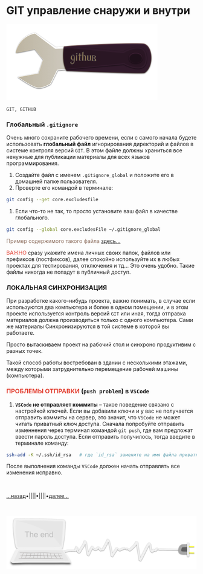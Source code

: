 <div class="navi"><nav id="navi"><!-- js --></nav></div>

# GIT управление снаружи и внутри

<span id="buki-bookmarks-img" class="img" onclick="imgResize(55)">![image](assets/img/key-hub.png)</span>

	GIT, GITHUB

### Глобальный `.gitignore`

Очень много сохраните рабочего времени, если с самого начала будете использовать **глобальный файл** игнорирования директорий и файлов в системе контроля версий `GIT`. В этом файле должны храниться все ненужные для публикации материалы для всех языков программирования. 

1. Создайте файл с именем `.gitignore_global` и положите его в домашней папке пользователя.
2. Проверте его командой в терминале:
```sh
git config --get core.excludesfile
```
1. Если что-то не так, то просто установите ваш файл в качестве глобального.
```sh
git config --global core.excludesFile ~/.gitignore_global
```

<span style="color: #8F7161;">Пример содержимого такого файла [здесь…](../external/gitignore_global.txt)

<span style="color: #e34234;">ВАЖНО</span> сразу укажите имена личных своих папок, файлов или префиксов (постфиксов), далее спокойно используйте их в любых проектах для тестирования, отключения и тд… Это очень удобно. Такие файлы никогда не попадут в публичный доступ. 


### ЛОКАЛЬНАЯ СИНХРОНИЗАЦИЯ

При разработке какого-нибудь проекта, важно понимать, в случае если используются два 
компьютера и более в одном помещении, и в этом проекте используется контроль версий `GIT` или иная, 
тогда отправка материалов должна производиться только с одного компьютера. 
Сами же материалы Синхронизируются в той системе в которой вы работаете.

Просто вытаскиваем проект на рабочий стол и синхроно продуктивим с разных точек.

Такой способ работы востребован в здании с несколькими этажами, между которыми затруднительно перемещение рабочей машины (компьютера).

### <span style="color:#e34234">ПРОБЛЕМЫ ОТПРАВКИ</span> (`push problem`) в `VSCode`

1. **`VSCode` не отправляет коммиты** – такое поведение связано с настройкой ключей. Если вы добавили ключи и у вас не получается отправить коммиты на сервер, это значит, что `VSCode` не может читать приватный ключ доступа. Сначала попробуйте отправить изменнения через терминал командой `git push`, где вам предложат ввести пароль доступа. Если отправить получилось, тогда введите в терминале команду:

```sh
ssh-add -K ~/.ssh/id_rsa   # где `id_rsa` замените на имя файла приватного ключа 
```

После выполнения команды `VSCode` должен начать отправлять все изменения исправно.

<br>

[…назад](fert-font.md)•||||•||||•[далее…](kakw-cal.md)

<br>


<span id="comp-end-img" class="img" onclick="imgResize()">![img](assets/svg/comp-end.svg)</span>

<script src="assets/js/navi.js"></script>

